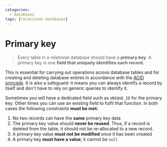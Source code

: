 ```yaml
---
categories:
  - Databases
tags: [relational-databases]
---
```


# Primary key

> Every table in a relational database should have a **primary key**. A primary key is one **field that uniquely identifies each record**.

This is essential for carrying out operations across database tables and for creating and deleting database entires in accordance with the [ACID principle](/Databases/ACID_principle.md). It is also a safeguard: it means you can always identify a record by itself and don't have to rely on generic queries to identify it.

Sometimes you will have a dedicated field such as `UNIQUE_ID` for the primary key. Other times you can use an existing field to fulfil that function. In both cases the following constraints **must be met:**

1. No two records can have the **same** primary key data
1. The primary key value should **never be reused**. Thus, if a record is deleted from the table, it should not be re-allocated to a new record.
1. A primary key value **must not be modified** once it has been created
1. A primary key **must have a value**; it cannot be `null`
